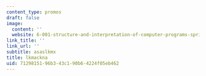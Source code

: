 ```yaml
---
content_type: promos
draft: false
image:
  content: ''
  website: 6-001-structure-and-interpretation-of-computer-programs-spring-2005
link_title: ''
link_url: ''
subtitle: asaslkmx
title: lkmackna
uid: 71298151-96b3-43c1-90b6-4224f05eb462
---
```

